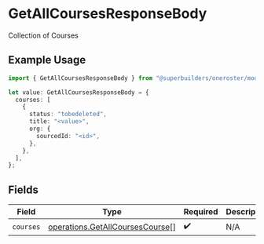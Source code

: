# GetAllCoursesResponseBody

Collection of Courses

## Example Usage

```typescript
import { GetAllCoursesResponseBody } from "@superbuilders/oneroster/models/operations";

let value: GetAllCoursesResponseBody = {
  courses: [
    {
      status: "tobedeleted",
      title: "<value>",
      org: {
        sourcedId: "<id>",
      },
    },
  ],
};
```

## Fields

| Field                                                                              | Type                                                                               | Required                                                                           | Description                                                                        |
| ---------------------------------------------------------------------------------- | ---------------------------------------------------------------------------------- | ---------------------------------------------------------------------------------- | ---------------------------------------------------------------------------------- |
| `courses`                                                                          | [operations.GetAllCoursesCourse](../../models/operations/getallcoursescourse.md)[] | :heavy_check_mark:                                                                 | N/A                                                                                |